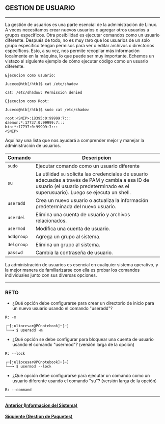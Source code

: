 ## GESTION DE USUARIO
___
La gestión de usuarios es una parte esencial de la administración de Linux. A veces necesitamos crear nuevos usuarios o agregar otros usuarios a grupos específicos. Otra posibilidad es ejecutar comandos como un usuario diferente. Después de todo, no es muy raro que los usuarios de un solo grupo específico tengan permisos para ver o editar archivos o directorios específicos. Esto, a su vez, nos permite recopilar más información localmente en la máquina, lo que puede ser muy importante. Echemos un vistazo al siguiente ejemplo de cómo ejecutar código como un usuario diferente.

`Ejecucion como usuario:`

~~~
Juceco@htb[/htb]$ cat /etc/shadow

cat: /etc/shadow: Permission denied
~~~

`Ejecucion como Root:`

~~~
Juceco@htb[/htb]$ sudo cat /etc/shadow

root:<SNIP>:18395:0:99999:7:::
daemon:*:17737:0:99999:7:::
bin:*:17737:0:99999:7:::
<SNIP>
~~~

Aquí hay una lista que nos ayudará a comprender mejor y manejar la administración de usuarios.

|Comando| Descripcion|
|--|--|
|`sudo`| Ejecutar comando como un usuario diferente|
|`su`|La utilidad `su` solicita las credenciales de usuario adecuadas a través de PAM y cambia a esa ID de usuario (el usuario predeterminado es el superusuario). Luego se ejecuta un shell.|
|`useradd`|Crea un nuevo usuario o actualiza la información predeterminada del nuevo usuario.|
|`userdel`|Elimina una cuenta de usuario y archivos relacionados.|
|`usermod`|Modifica una cuenta de usuario.|
|`addgroup`|Agrega un grupo al sistema.|
|`delgroup`|Elimina un grupo al sistema.|
|`passwd`|Cambia la contraseña de usuario.|

La administración de usuarios es esencial en cualquier sistema operativo, y la mejor manera de familiarizarse con ella es probar los comandos individuales junto con sus diversas opciones.
___
### RETO

+ ¿Qué opción debe configurarse para crear un directorio de inicio para un nuevo usuario usando el comando "useradd"?

`R: -m`

~~~
┌─[juliocesar@PCnotebook]─[~]
└──╼ $ useradd -m
~~~

+ ¿Qué opción se debe configurar para bloquear una cuenta de usuario usando el comando "usermod"? (versión larga de la opción)

`R: --lock`

~~~
┌─[juliocesar@PCnotebook]─[~]
└──╼ $ usermod --lock
~~~

+ ¿Qué opción debe configurarse para ejecutar un comando como un usuario diferente usando el comando "su"? (versión larga de la opción)

`R: --command`
___
#### [Anterior (Informacion del Sistema)](https://github.com/jcca1992/INFOSEC/blob/main/Linux%20Fundamentals/System-Info.md)
#### [Siguiente (Gestion de Paquetes)](https://github.com/jcca1992/INFOSEC/blob/main/Linux%20Fundamentals/Package-Management.md)